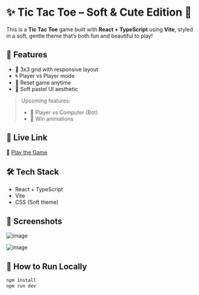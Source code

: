 # ✨ Tic Tac Toe – Soft & Cute Edition 🎀

This is a **Tic Tac Toe** game built with **React + TypeScript** using **Vite**, styled in a soft, gentle theme that’s both fun and beautiful to play!

## 💖 Features
- 🌸 3x3 grid with responsive layout
- 🌀 Player vs Player mode
- 🔄 Reset game anytime
- 🎀 Soft pastel UI aesthetic

> Upcoming features:
> - 🤖 Player vs Computer (Bot)
> - 🎉 Win animations

## 🚀 Live Link

🔗 [Play the Game](https://tic-tac-toe-game-liard.vercel.app/)

## 🛠 Tech Stack
- React + TypeScript
- Vite
- CSS (Soft theme)

## 🧁 Screenshots
![image](https://github.com/user-attachments/assets/2d45d500-5b44-47e1-9063-3cc168757d4a)

![image](https://github.com/user-attachments/assets/84c81740-9963-48c0-be98-20b11d5a5bee)


## 🧠 How to Run Locally

```bash
npm install
npm run dev
